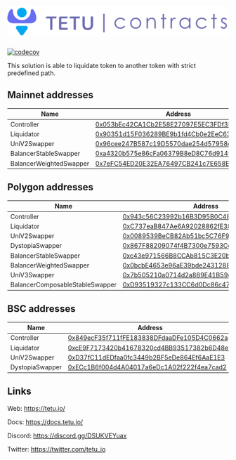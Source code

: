 # <img src="tetu_contracts.svg" alt="Tetu.io">

[![codecov](https://codecov.io/gh/tetu-io/tetu-liquidator/branch/master/graph/badge.svg?token=7BRwlLGShU)](https://codecov.io/gh/tetu-io/tetu-liquidator)

This solution is able to liquidate token to another token with strict predefined path.

## Mainnet addresses

| Name                     | Address                                                                                                                                 |
|--------------------------|-----------------------------------------------------------------------------------------------------------------------------------------|
| Controller               | [0x053bEc42CA1Cb2E58E27097E5EC3FDf3B7BEc767](https://etherscan.io/address/0x053bEc42CA1Cb2E58E27097E5EC3FDf3B7BEc767#readProxyContract) |
| Liquidator               | [0x90351d15F036289BE9b1fd4Cb0e2EeC63a9fF9b0](https://etherscan.io/address/0x90351d15F036289BE9b1fd4Cb0e2EeC63a9fF9b0#readProxyContract) |
| UniV2Swapper             | [0x96cee247B587c19D5570dae254d57958e92D75f0](https://etherscan.io/address/0x96cee247B587c19D5570dae254d57958e92D75f0#readProxyContract) |
| BalancerStableSwapper    | [0xa4320b575e86cFa06379B8eD8C76d9149A30F948](https://etherscan.io/address/0xa4320b575e86cFa06379B8eD8C76d9149A30F948#readProxyContract) |
| BalancerWeightedSwapper  | [0x7eFC54ED20E32EA76497CB241c7E658E3B29B04B](https://etherscan.io/address/0x7eFC54ED20E32EA76497CB241c7E658E3B29B04B#readProxyContract) |

## Polygon addresses

| Name                            | Address                                                                                                                                    |
|---------------------------------|--------------------------------------------------------------------------------------------------------------------------------------------|
| Controller                      | [0x943c56C23992b16B3D95B0C481D8fb7727e31ea8](https://polygonscan.com/address/0x943c56C23992b16B3D95B0C481D8fb7727e31ea8#readProxyContract) |
| Liquidator                      | [0xC737eaB847Ae6A92028862fE38b828db41314772](https://polygonscan.com/address/0xC737eaB847Ae6A92028862fE38b828db41314772#readProxyContract) |
| UniV2Swapper                    | [0x0089539BeCB82Ab51bc5C76F93Aa61281540fF33](https://polygonscan.com/address/0x0089539BeCB82Ab51bc5C76F93Aa61281540fF33#readProxyContract) |
| DystopiaSwapper                 | [0x867F88209074f4B7300e7593Cd50C05B2c02Ad01](https://polygonscan.com/address/0x867F88209074f4B7300e7593Cd50C05B2c02Ad01#readProxyContract) |
| BalancerStableSwapper           | [0xc43e971566B8CCAb815C3E20b9dc66571541CeB4](https://polygonscan.com/address/0xc43e971566B8CCAb815C3E20b9dc66571541CeB4#readProxyContract) |
| BalancerWeightedSwapper         | [0x0bcbE4653e96aE39bde24312882faA0EdDF03256](https://polygonscan.com/address/0x0bcbE4653e96aE39bde24312882faA0EdDF03256#readProxyContract) |
| UniV3Swapper                    | [0x7b505210a0714d2a889E41B59edc260Fa1367fFe](https://polygonscan.com/address/0x7b505210a0714d2a889E41B59edc260Fa1367fFe#readProxyContract) |
| BalancerComposableStableSwapper | [0xD93519327c133CC6d0Dc86c4749F2809Aa554a5F](https://polygonscan.com/address/0xD93519327c133CC6d0Dc86c4749F2809Aa554a5F#readProxyContract) |


## BSC addresses

| Name            | Address                                                                                                                                |
|-----------------|----------------------------------------------------------------------------------------------------------------------------------------|
| Controller      | [0x849ecF35f711fFE183838DFdaaDFe105D4C0662a](https://bscscan.com/address/0x849ecF35f711fFE183838DFdaaDFe105D4C0662a#readProxyContract) |
| Liquidator      | [0xcE9F7173420b41678320cd4BB93517382b6D48e8](https://bscscan.com/address/0xcE9F7173420b41678320cd4BB93517382b6D48e8#readProxyContract) |
| UniV2Swapper    | [0xD37fC11dEDfaa0fc3449b2BF5eDe864Ef6AaE1E3](https://bscscan.com/address/0xD37fC11dEDfaa0fc3449b2BF5eDe864Ef6AaE1E3#readProxyContract) |
| DystopiaSwapper | [0xECc1B6f004d4A04017a6eDc1A02f222f4ea7cad2](https://bscscan.com/address/0xECc1B6f004d4A04017a6eDc1A02f222f4ea7cad2#readProxyContract) |

## Links

Web: https://tetu.io/

Docs: https://docs.tetu.io/

Discord: https://discord.gg/DSUKVEYuax

Twitter: https://twitter.com/tetu_io
